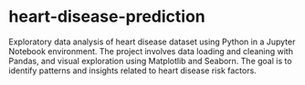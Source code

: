 # heart-disease-prediction
Exploratory data analysis of heart disease dataset using Python in a Jupyter Notebook environment. The project involves data loading and cleaning with Pandas, and visual exploration using Matplotlib and Seaborn. The goal is to identify patterns and insights related to heart disease risk factors.
